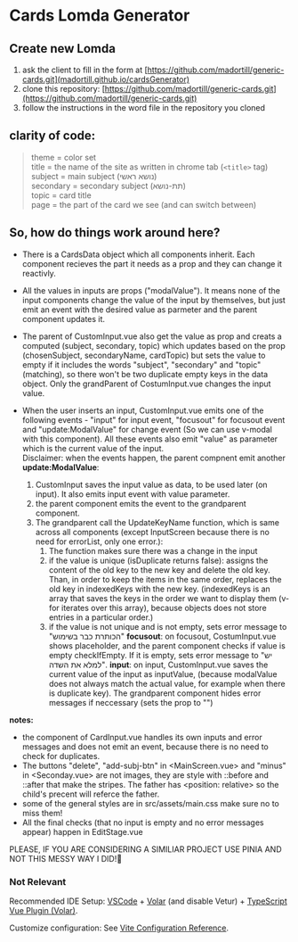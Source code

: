 # Cards Lomda Generator
## Create new Lomda
1. ask the client to fill in the form at [https://github.com/madortill/generic-cards.git](madortill.github.io/cardsGenerator)
2. clone this repository: [https://github.com/madortill/generic-cards.git](https://github.com/madortill/generic-cards.git)
3. follow the instructions in the word file in the repository you cloned

## clarity of code:  
> theme = color set  
> title = the name of the site as written in chrome tab (`<title>` tag)  
> subject = main subject (נושא ראשי)  
> secondary = secondary subject (תת-נושא)  
> topic = card title  
> page = the part of the card we see (and can switch between)  

 ## So, how do things work around here?
 - There is a CardsData object which all components inherit. Each component recieves the part it needs as a prop and they can change it reactivly.  

 - All the values in inputs are props ("modalValue"). It means none of the input components change the value of the input by themselves, but just emit an event with the desired value as parmeter and the parent component updates it.    
 - The parent of CustomInput.vue also get the value as prop and creats a computed (subject, secondary, topic) which updates based on the prop (chosenSubject, secondaryName, cardTopic) but sets the value to empty if it includes the words "subject", "secondary" and "topic" (matching), so there won't be two duplicate empty keys in the data object. Only the grandParent of CostumInput.vue changes the input value. 
 - When the user inserts an input, CustomInput.vue emits one of the following events - "input" for input event, "focusout" for focusout event and "update:ModalValue" for change event (So we can use v-modal with this component). All these events also emit "value" as parameter which is the current value of the input.   
 Disclaimer: when the events happen, the parent compnent emit another 
 **update:ModalValue**:
    1. CustomInput saves the input value as data, to be used later (on input). It also emits input event with value parameter.
    2. the parent component emits the event to the grandparent component.
    3. The grandparent call the UpdateKeyName function, which is same across all components (except InputScreen because there is no need for errorList, only one error.):
        1. The function makes sure there was a change in the input 
        2. if the value is unique (isDuplicate returns false):
            assigns the content of the old key to the new key and delete the old key.
            Than, in order to keep the items in the same order, replaces the old key in indexedKeys with the new key.
            (indexedKeys is an array that saves the keys in the order we want to display them (v-for iterates over this array), because objects does not store entries in a particular order.)
        3. if the value is not unique and is not empty, sets error message to "הכותרת כבר בשימוש"
 **focusout**: on focusout, CostumInput.vue shows placeholder, and the parent component checks if value is empty checkIfEmpty. If it is empty, sets error message to "יש למלא את השדה".
 **input**: on input, CustomInput.vue saves the current value of the input as inputValue, (because modalValue does not always match the actual value, for example when there is duplicate key).
 The grandparent component hides error messages if neccessary (sets the prop to "")

**notes:** 
- the component of CardInput.vue handles its own inputs and error messages and does not emit an event, because there is no need to check for duplicates.
- The buttons "delete", "add-subj-btn" in <MainScreen.vue> and "minus" in <Seconday.vue> are not images, they are style with ::before and ::after that     make the stripes. The father has <position: relative> so the child's precent will referce the father.
- some of the general styles are in src/assets/main.css make sure no to miss them!
- All the final checks (that no input is empty and no error messages appear) happen in EditStage.vue

PLEASE, IF YOU ARE CONSIDERING A SIMILIAR PROJECT USE PINIA AND NOT THIS MESSY WAY I DID!🍍



### Not Relevant

Recommended IDE Setup:
[VSCode](https://code.visualstudio.com/) + [Volar](https://marketplace.visualstudio.com/items?itemName=Vue.volar) (and disable Vetur) + [TypeScript Vue Plugin (Volar)](https://marketplace.visualstudio.com/items?itemName=Vue.vscode-typescript-vue-plugin).

Customize configuration:
See [Vite Configuration Reference](https://vitejs.dev/config/).
